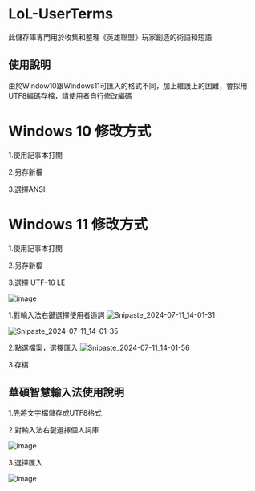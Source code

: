 # LoL-UserTerms
此儲存庫專門用於收集和整理《英雄聯盟》玩家創造的術語和短語


## 使用說明

由於Window10跟Windows11可匯入的格式不同，加上維護上的困難，會採用UTF8編碼存檔，請使用者自行修改編碼

# Windows 10 修改方式

1.使用記事本打開

2.另存新檔

3.選擇ANSI

# Windows 11 修改方式

1.使用記事本打開

2.另存新檔

3.選擇 UTF-16 LE

![image](https://github.com/user-attachments/assets/8bc72004-be31-4598-9bb5-548a941c7b6b)


1.對輸入法右鍵選擇使用者造詞
![Snipaste_2024-07-11_14-01-31](https://github.com/aa846301/LoL-UserTerms/assets/6349108/09d4610e-99e1-42c5-8932-f1b2011f7ad6)

![Snipaste_2024-07-11_14-01-35](https://github.com/aa846301/LoL-UserTerms/assets/6349108/d2dd7a0f-3042-458b-a681-31be9b7604d9)


2.點選檔案，選擇匯入
![Snipaste_2024-07-11_14-01-56](https://github.com/aa846301/LoL-UserTerms/assets/6349108/1a7ff07d-4bbf-432e-8a0e-1cf35d8a2d4b)


3.存檔


## 華碩智慧輸入法使用說明

1.先將文字檔儲存成UTF8格式

2.對輸入法右鍵選擇個人詞庫

![image](https://github.com/user-attachments/assets/85494e5e-db71-47ea-b6cf-05dbc0495b6f)

3.選擇匯入

![image](https://github.com/user-attachments/assets/bca034d8-44bc-43ac-888d-44a51705662b)
